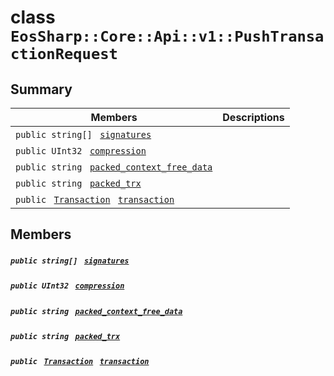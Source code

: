 # class `EosSharp::Core::Api::v1::PushTransactionRequest` 

## Summary

 Members                                | Descriptions                                
----------------------------------------|---------------------------------------------
`public string[] ` [`signatures`](#class_eos_sharp_1_1_core_1_1_api_1_1v1_1_1_push_transaction_request_1abbc8493509a0e596e3889ffbdaaf6b49) | 
`public UInt32 ` [`compression`](#class_eos_sharp_1_1_core_1_1_api_1_1v1_1_1_push_transaction_request_1a009052691ef05c6f22716b084cc24f64) | 
`public string ` [`packed_context_free_data`](#class_eos_sharp_1_1_core_1_1_api_1_1v1_1_1_push_transaction_request_1a79801e77d81325f9182e1c376a2c7f75) | 
`public string ` [`packed_trx`](#class_eos_sharp_1_1_core_1_1_api_1_1v1_1_1_push_transaction_request_1a65fb18bef4cec9f59a9aa721ed809fbd) | 
`public ` [`Transaction`](EosSharp--Core--Api--v1--Transaction.md)` ` [`transaction`](#class_eos_sharp_1_1_core_1_1_api_1_1v1_1_1_push_transaction_request_1a5c50adb8acb69ec21dfe9370a87526aa) | 

## Members

##### `public string[] ` [`signatures`](#class_eos_sharp_1_1_core_1_1_api_1_1v1_1_1_push_transaction_request_1abbc8493509a0e596e3889ffbdaaf6b49) 

##### `public UInt32 ` [`compression`](#class_eos_sharp_1_1_core_1_1_api_1_1v1_1_1_push_transaction_request_1a009052691ef05c6f22716b084cc24f64) 

##### `public string ` [`packed_context_free_data`](#class_eos_sharp_1_1_core_1_1_api_1_1v1_1_1_push_transaction_request_1a79801e77d81325f9182e1c376a2c7f75) 

##### `public string ` [`packed_trx`](#class_eos_sharp_1_1_core_1_1_api_1_1v1_1_1_push_transaction_request_1a65fb18bef4cec9f59a9aa721ed809fbd) 

##### `public ` [`Transaction`](EosSharp--Core--Api--v1--Transaction.md)` ` [`transaction`](#class_eos_sharp_1_1_core_1_1_api_1_1v1_1_1_push_transaction_request_1a5c50adb8acb69ec21dfe9370a87526aa) 

